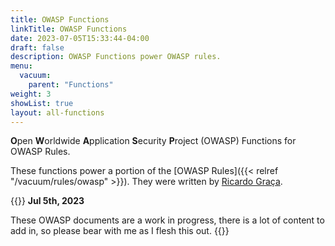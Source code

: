 ```yaml
---
title: OWASP Functions
linkTitle: OWASP Functions
date: 2023-07-05T15:33:44-04:00
draft: false
description: OWASP Functions power OWASP rules.
menu:
  vacuum:
    parent: "Functions"
weight: 3
showList: true
layout: all-functions
---
```


**O**pen **W**orldwide **A**pplication **S**ecurity **P**roject (OWASP) Functions for OWASP Rules.

These functions power a portion of the [OWASP Rules]({{< relref "/vacuum/rules/owasp" >}}). They were written by [Ricardo Graça](https://github.com/Ricagraca).

{{<warn-box>}}
**Jul 5th, 2023**

These OWASP documents are a work in progress, there is a lot of content to add in, so please bear with me as I flesh
this out.
{{</warn-box>}}